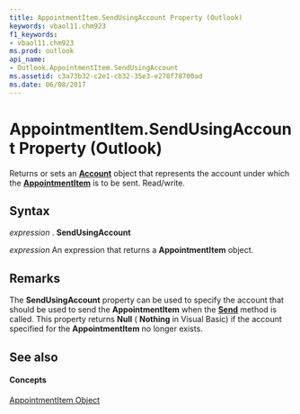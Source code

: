 ```yaml
---
title: AppointmentItem.SendUsingAccount Property (Outlook)
keywords: vbaol11.chm923
f1_keywords:
- vbaol11.chm923
ms.prod: outlook
api_name:
- Outlook.AppointmentItem.SendUsingAccount
ms.assetid: c3a73b32-c2e1-cb32-35e3-e278f78700ad
ms.date: 06/08/2017
---
```



# AppointmentItem.SendUsingAccount Property (Outlook)

Returns or sets an **[Account](account-object-outlook.md)** object that represents the account under which the **[AppointmentItem](appointmentitem-object-outlook.md)** is to be sent. Read/write.


## Syntax

 _expression_ . **SendUsingAccount**

 _expression_ An expression that returns a **AppointmentItem** object.


## Remarks

The **SendUsingAccount** property can be used to specify the account that should be used to send the **AppointmentItem** when the **[Send](taskitem-send-method-outlook.md)** method is called. This property returns **Null** ( **Nothing** in Visual Basic) if the account specified for the **AppointmentItem** no longer exists.


## See also


#### Concepts


[AppointmentItem Object](appointmentitem-object-outlook.md)


